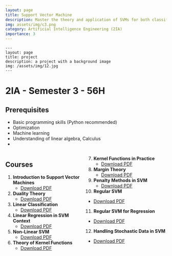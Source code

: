 ```yaml
---
layout: page
title: Support Vector Machine
description: Master the theory and application of SVMs for both classification and regression tasks, including the use of kernel functions. 
img: assets/img/c3.png
category: Artificial Intelligence Engineering (2IA)
importance: 3
---
```


    ---
    layout: page
    title: project
    description: a project with a background image
    img: /assets/img/12.jpg
    ---
# 2IA - Semester 3 - 56H
## Prerequisites
- Basic programming skills (Python recommended)
- Optimization
- Machine learning
- Understanding of linear algebra, Calculus
- 
<div style="display:flex; justify-content:space-between;">
<div style="width:50%;">

## Courses
1. **Introduction to Support Vector Machines**
   - [Download PDF](/Support%20Vector%20Maching/Part0-Introduction.pdf)
2. **Duality Theory**
   - [Download PDF](/Support%20Vector%20Maching/Part1-Duality%20Theory.pdf)
3. **Linear Classification**
   - [Download PDF](/Support%20Vector%20Maching/Part2-Linear%20Classification.pdf)
4. **Linear Regression in SVM Context**
   - [Download PDF](/Support%20Vector%20Maching/Part3-Linear%20Regression.pdf)
5. **Non-Linear SVM**
   - [Download PDF](/Support%20Vector%20Maching/Part4-NoLinear-SVM.pdf)
6. **Theory of Kernel Functions**
   - [Download PDF](/Support%20Vector%20Maching/Part5-Theory%20of%20kernel%20function.pdf)

</div>
<div style="width:50%;">

7. **Kernel Functions in Practice**
   - [Download PDF](/Support%20Vector%20Maching/Part5-kernel%20functions.pdf)
8. **Margin Theory**
   - [Download PDF](/Support%20Vector%20Maching/Part6-Margin%20Theory.pdf)
9. **Penalty Methods in SVM**
   - [Download PDF](/Support%20Vector%20Maching/Part6-Penalty%20Methods.pdf)
10. **Regular SVM**
   - [Download PDF](/Support%20Vector%20Maching/Part7-RSVM.pdf)
11. **Regular SVM for Regression**
   - [Download PDF](/Support%20Vector%20Maching/Part8-RSVR.pdf)
12. **Handling Stochastic Data in SVM**
   - [Download PDF](/Support%20Vector%20Maching/Part10-Stochastic%20data.pdf)

</div>
</div>


